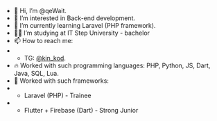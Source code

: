 - 👋 Hi, I’m @qeWait.
- 👀 I’m interested in Back-end development.
- 🌱 I’m currently learning Laravel (PHP framework).
- 👨‍🎓 I’m studying at IT Step University - bachelor
- 📫 How to reach me: 
- - TG: [@kin_kod](https://t.me/kin_kod).
- 🔥 Worked with such programming languages: PHP, Python, JS, Dart, Java, SQL, Lua.
- 🛴 Worked with such frameworks:
- - Laravel (PHP) - Trainee
- - Flutter + Firebase (Dart) - Strong Junior

<!---
qeWait/qeWait is a ✨ special ✨ repository because its `README.md` (this file) appears on your GitHub profile.
You can click the Preview link to take a look at your changes.
--->
